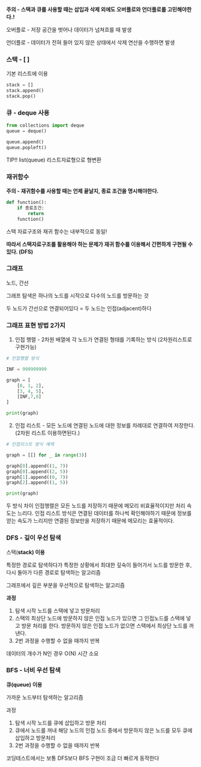 **주의 - 스택과 큐를 사용할 때는 삽입과 삭제 외에도 오버플로와 언더플로를 고민해야한다.!**

오버플로 - 저장 공간을 벗어나 데이터가 넘쳐흐를 때 발생

언더플로 - 데이터가 전혀 들어 있지 않은 상태에서 삭제 연산을 수행하면 발생

### 스택 - [ ]

기본 리스트에 이용 

```python
stack = []
stack.append()
stack.pop()
```

### 큐 - deque 사용

```python
from collections import deque
queue = deque()

queue.append()
queue.popleft()
```

TIP!! list(queue)  리스트자료형으로 형변환 

### 재귀함수

**주의 - 재귀함수를 사용할 때는 언제 끝날지, 종료 조건을 명시해야한다.** 

```python
def function():
    if 종료조건:
        return
    function()
```

스택 자료구조와 재귀 함수는 내부적으로 동일!

**따라서 스택자료구조를 활용해야 하는 문제가 재귀 함수를 이용해서 간편하게 구현될 수 있다. (DFS)**

### **그래프**

노드, 간선

그래프 탐색은 하나의 노드를 시작으로 다수의 노드를 방문하는 것 

두 노드가 간선으로 연결되어있다 = 두 노드는 인접(adjacent)하다 

### 그래프 표현 방법 2가지

1. 인접 행렬 - 2차원 배열에 각 노드가 연결된 형태를 기록하는 방식 (2차원리스트로 구현가능)

```python
# 인접행렬 방식

INF = 999999999

graph = [
    [0, 1, 2],
    [3, 4, 5],
    [INF,7,8]
]

print(graph)
```

2. 인접 리스트 - 모든 노드에 연결된 노드에 대한 정보를 차례대로 연결하여 저장한다. (2차원 리스트 이용하면된다.)

```python
# 인접리스트 방식 예제

graph = [[] for _ in range(3)]

graph[0].append((1, 7))
graph[0].append((2, 5))
graph[1].append((0, 7))
graph[2].append((1, 5))

print(graph)
```

두 방식 차이 인접행렬은 모든 노드를 저장하기 때문에 메모리 비효율적이지만 처리 속도는 느리다.  인접 리스트 방식은 연결된 데이터를 하나씩 확인해야하기 때문에 정보를 얻는 속도가 느리지만 연결된 정보만을 저장하기 때문에 메모리는 효율적이다. 

### DFS - 깊이 우선 탐색

스택(**stack) 이용**

특정한 경로로 탐색하다가 특정한 상황에서 최대한 깊숙이 들어가서 노드를 방문한 후, 다시 돌아가 다른 경로로 탐색하는 알고리즘 

그래프에서 깊은 부분을 우선적으로 탐색하는 알고리즘 

**과정**

1. 탐색 시작 노드를 스택에 넣고 방문처리
2. 스택의 최상단 노드에 방문하지 않은 인접 노드가 있으면 그 인접노드를 스택에 넣고 방문 처리를 한다. 방문하지 않은 인접 노드가 없으면 스택에서 최상단 노드를 꺼낸다. 
3. 2번 과정을 수행할 수 없을 때까지 반복

데이터의 개수가 N인 경우 O(N) 시간 소요

### BFS - 너비 우선 탐색

**큐(queue) 이용**

가까운 노드부터 탐색하는 알고리즘

과정

1. 탐색 시작 노드를 큐에 삽입하고 방문 처리
2. 큐에서 노드를 꺼내 해당 노드의 인접 노드 중에서 방문하지 않은 노드를 모두 큐에 삽입하고 방문처리 
3. 2번 과정을 수행할 수 없을 때까지 반복

코딩테스트에서는 보통 DFS보다 BFS 구현이 조금 더 빠르게 동작한다